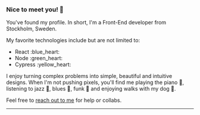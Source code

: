 ### Nice to meet you! 👋

You've found my profile. In short, I'm a Front-End developer from Stockholm, Sweden.

My favorite technologies include but are not limited to: 

<ul>
  <li>React :blue_heart:</li>
  <li>Node :green_heart:</li>
  <li>Cypress :yellow_heart:</li>
</ul>

I enjoy turning complex problems into simple, beautiful and intuitive designs. When I'm not pushing pixels, you'll find me playing the piano :musical_keyboard:, listening to jazz :saxophone:, blues :guitar:, funk :drum: and enjoying walks with my dog :dog:.

Feel free to <a href="mailto:peter.hochman.dev@gmail.com?">reach out to me</a> for help or collabs.

<hr />
